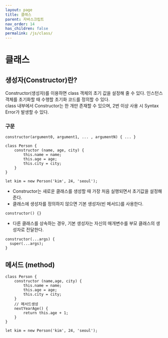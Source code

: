 ```yaml
---
layout: page
title: 클래스
parent: 자바스크립트
nav_order: 14
has_children: false
permalink: /js/class/
---
```


# 클래스  

## 생성자(Constructor)란? 
Constructor(생성자)를 이용하면 class 객체의 초기 값을 설정해 줄 수 있다. 인스턴스 객체를 초기화할 때 수행할 초기화 코드를 정의할 수 있다.  
class 내부에서 Constructor는 한 개만 존재할 수 있으며, 2번 이상 사용 시 Syntax Error가 발생할 수 있다.  

### 구문  
```
constructor(argument0, argument1, ... , argumentN) { ... }
```  

```
class Person {
    constructor (name, age, city) {
        this.name = name;
        this.age = age;
        this.city = city;
    }
}

let kim = new Person('kim', 24, 'seoul');
```

- Constructor는 새로운 클래스를 생성할 때 가장 처음 실행되면서 초기값을 설정해준다.  
- 클래스에 생성자를 정의하지 않으면 기본 생성자(빈 메서드)를 사용한다.  

```
constructor() {}
```  

- 다른 클래스를 상속하는 경우, 기본 생성자는 자신의 매개변수를 부모 클래스의 생성자로 전달한다.  

```
constructor(...args) {
  super(...args);
}
```  

## 메서드 (method)

```
class Person {
    constructor (name,age, city) {
        this.name = name;
        this.age = age;
        this.city = city;
    }
    // 메서드생성
    nextYearAge() {
        return this.age + 1;
    }
}

let kim = new Person('kim', 24, 'seoul');
```

